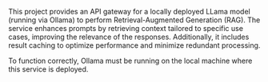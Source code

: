 This project provides an API gateway for a locally deployed LLama model (running via Ollama) to perform Retrieval-Augmented Generation (RAG). The service enhances prompts by retrieving context tailored to specific use cases, improving the relevance of the responses. Additionally, it includes result caching to optimize performance and minimize redundant processing.

To function correctly, Ollama must be running on the local machine where this service is deployed.
